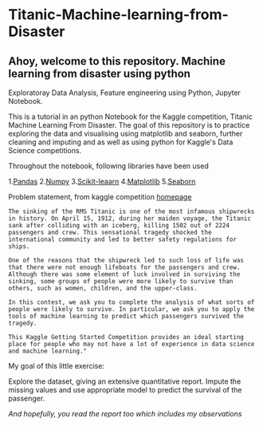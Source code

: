 # Titanic-Machine-learning-from-Disaster
## Ahoy, welcome to this repository. Machine learning from disaster using python

Exploratoray Data Analysis, Feature engineering using Python, Jupyter Notebook.

This is a tutorial in an python Notebook for the Kaggle competition, Titanic Machine Learning From Disaster. The goal of this repository is to practice exploring the data and visualising using matplotlib and seaborn, further cleaning and imputing and as well as using python for Kaggle's Data Science competitions.

Throughout the notebook, following libraries have been used

1.[Pandas](https://pandas.pydata.org/)
2.[Numpy](https://numpy.org/)
3.[Scikit-leaarn](https://scikit-learn.org/stable/)
4.[Matplotlib](https://matplotlib.org/)
5.[Seaborn](https://seaborn.pydata.org/)

Problem statement, from kaggle competition [homepage](https://www.kaggle.com/c/titanic)



    The sinking of the RMS Titanic is one of the most infamous shipwrecks in history. On April 15, 1912, during her maiden voyage, the Titanic sank after colliding with an iceberg, killing 1502 out of 2224 passengers and crew. This sensational tragedy shocked the international community and led to better safety regulations for ships.

    One of the reasons that the shipwreck led to such loss of life was that there were not enough lifeboats for the passengers and crew. Although there was some element of luck involved in surviving the sinking, some groups of people were more likely to survive than others, such as women, children, and the upper-class.

    In this contest, we ask you to complete the analysis of what sorts of people were likely to survive. In particular, we ask you to apply the tools of machine learning to predict which passengers survived the tragedy.

    This Kaggle Getting Started Competition provides an ideal starting place for people who may not have a lot of experience in data science and machine learning."

My goal of this little exercise:

Explore the dataset, giving an extensive quantitative report. Impute the missing values and use appropriate model to predict the survival of the passenger. 

_And hopefully, you read the report too which includes my observations_
